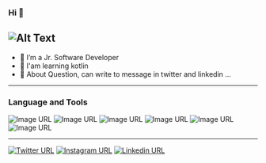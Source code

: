 ### Hi 👋

![Alt Text](https://i.giphy.com/media/10a9ikXNvR9MXe/giphy.webp)
--------------------------------------------------------------------------
- 🔭 I’m a Jr. Software Developer
- 🌱 I'am learning kotlin
- 💬 About Question, can write to message in twitter and linkedin ...
--------------------------------------------------------------------------
### Language and Tools
![Image URL](https://icons.iconarchive.com/icons/papirus-team/papirus-apps/48/python-icon.png)
![Image URL](https://img.icons8.com/color/48/000000/kotlin.png)
![Image URL](https://img.icons8.com/color/50/000000/c-plus-plus-logo.png)
![Image URL](https://img.icons8.com/color/50/000000/c-programming.png)
![Image URL](https://img.icons8.com/nolan/50/java-coffee-cup-logo.png)
![Image URL](https://img.icons8.com/color/50/000000/linux--v2.png)





--------------------------------------------------------------------------

[![Twitter URL](https://img.icons8.com/ios/50/000000/twitter--v2.png)](https://twitter.com/Rsm_Altnts)
[![Instagram URL](https://img.icons8.com/ios/50/000000/instagram-new--v3.png)](https://www.instagram.com/rasimaltnts/)
[![Linkedin URL](https://img.icons8.com/ios/50/000000/linkedin-circled--v5.pn)](https://www.linkedin.com/in/rasim-altunta%C5%9F-8111b3197/)

